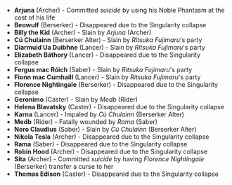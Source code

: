- **Arjuna** (Archer) - Committed _suicide_ by using his Noble Phantasm at the cost of his life
- **Beowulf** (Berserker) - Disappeared due to the Singularity collapse
- **Billy the Kid** (Archer) - Slain by _Arjuna_ (Archer)
- **Cú Chulainn** (Berserker Alter) - Slain by _Ritsuka Fujimaru_'s party
- **Diarmuid Ua Duibhne** (Lancer) - Slain by _Ritsuka Fujimaru_'s party
- **Elizabeth Báthory** (Lancer) - Disappeared due to the Singularity collapse
- **Fergus mac Róich** (Saber) - Slain by _Ritsuka Fujimaru_'s party
- **Fionn mac Cumhaill** (Lancer) - Slain by _Ritsuka Fujimaru_'s party
- **Florence Nightingale** (Berserker) - Disappeared due to the Singularity collapse
- **Geronimo** (Caster) - Slain by _Medb_ (Rider)
- **Helena Blavatsky** (Caster) - Disappeared due to the Singularity collapse
- **Karna** (Lancer) - Impaled by _Cú Chulainn_ (Berserker Alter)
- **Medb** (Rider) - Fatally wounded by _Rama_ (Saber)
- **Nero Claudius** (Saber) - Slain by _Cú Chulainn_ (Berserker Alter)
- **Nikola Tesla** (Archer) - Disappeared due to the Singularity collapse
- **Rama** (Saber) - Disappeared due to the Singularity collapse
- **Robin Hood** (Archer) - Disappeared due to the Singularity collapse
- **Sita** (Archer) - Committed _suicide_ by having _Florence Nightingale_ (Berserker) transfer a curse to her
- **Thomas Edison** (Caster) - Disappeared due to the Singularity collapse